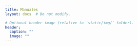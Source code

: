 ```yaml
---
title: Manuales
layout: docs  # Do not modify.

# Optional header image (relative to `static/img/` folder).
header:
  caption: ""
  image: ""
---
```


